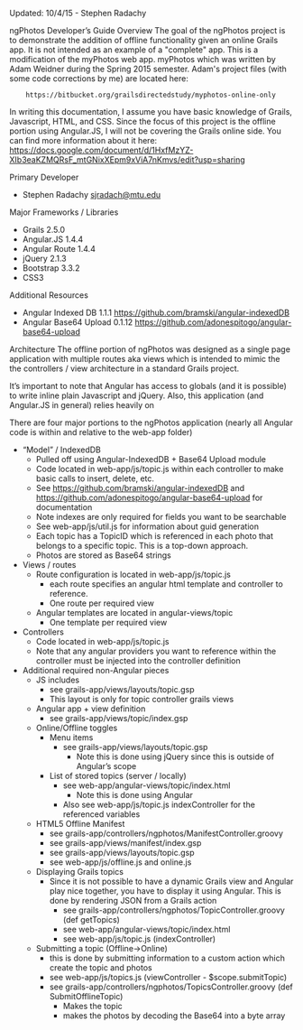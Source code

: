 Updated: 10/4/15 - Stephen Radachy


ngPhotos Developer’s Guide
Overview
The goal of the ngPhotos project is to demonstrate the addition of offline functionality given an online Grails app. It is not intended as an example of a "complete" app. This is a modification of the myPhotos web app. myPhotos which was written by Adam Weidner during the Spring 2015 semester. Adam's project files (with some code corrections by me) are located here: 


        https://bitbucket.org/grailsdirectedstudy/myphotos-online-only 


In writing this documentation, I assume you have basic knowledge of Grails, Javascript, HTML, and CSS. Since the focus of this project is the offline portion using Angular.JS, I will not be covering the Grails online side. You can find more information about it here:
https://docs.google.com/document/d/1HxfMzYZ-XIb3eaKZMQRsF_mtGNixXEpm9xViA7nKmvs/edit?usp=sharing 


Primary Developer
* Stephen Radachy <sjradach@mtu.edu>


Major Frameworks / Libraries
* Grails 2.5.0
* Angular.JS 1.4.4
* Angular Route 1.4.4 
* jQuery 2.1.3
* Bootstrap 3.3.2
* CSS3


Additional Resources
* Angular Indexed DB 1.1.1 https://github.com/bramski/angular-indexedDB 
* Angular Base64 Upload 0.1.12 https://github.com/adonespitogo/angular-base64-upload


Architecture﻿
The offline portion of ngPhotos was designed as a single page application with multiple routes aka views which is intended to mimic the the controllers / view architecture in a standard Grails project.


It’s important to note that Angular has access to globals (and it is possible) to write inline plain Javascript and jQuery. Also, this application (and Angular.JS in general) relies heavily on 


There are four major portions to the ngPhotos application (nearly all Angular code is within and relative to the web-app folder)
* “Model” / IndexedDB
   * Pulled off using Angular-IndexedDB + Base64 Upload module
   * Code located in web-app/js/topic.js within each controller to make basic calls to insert, delete, etc.
   * See https://github.com/bramski/angular-indexedDB and https://github.com/adonespitogo/angular-base64-upload for documentation
   * Note indexes are only required for fields you want to be searchable
   * See web-app/js/util.js for information about guid generation
   * Each topic has a TopicID which is referenced in each photo that belongs to a specific topic. This is a top-down approach.
   * Photos are stored as Base64 strings
* Views / routes
   * Route configuration is located in web-app/js/topic.js
      * each route specifies an angular html template and controller to reference.
      * One route per required view
   * Angular templates are located in angular-views/topic
      * One template per required view
* Controllers
   * Code located in web-app/js/topic.js
   * Note that any angular providers you want to reference within the controller must be injected into the controller definition
* Additional  required non-Angular pieces
   * JS includes
      * see grails-app/views/layouts/topic.gsp
      * This layout is only for topic controller grails views
   * Angular app + view definition
      * see grails-app/views/topic/index.gsp
   * Online/Offline toggles
      * Menu items
         * see grails-app/views/layouts/topic.gsp
            * Note this is done using jQuery since this is outside of Angular’s scope
      * List of stored topics (server / locally)
         * see web-app/angular-views/topic/index.html
            * Note this is done using Angular
         * Also see web-app/js/topic.js indexController for the referenced variables
   * HTML5 Offline Manifest
      * see grails-app/controllers/ngphotos/ManifestController.groovy
      * see grails-app/views/manifest/index.gsp
      * see grails-app/views/layouts/topic.gsp
      * see web-app/js/offline.js and online.js
   * Displaying Grails topics
      * Since it is not possible to have a dynamic Grails view and Angular play nice together, you have to display it using Angular. This is done by rendering JSON from a Grails action
         * see grails-app/controllers/ngphotos/TopicController.groovy (def getTopics)
         * see web-app/angular-views/topic/index.html
         * see web-app/js/topic.js (indexController)
   * Submitting a topic (Offline->Online)
      * this is done by submitting information to a custom action which create the topic and photos
      * see web-app/js/topics.js (viewController - $scope.submitTopic)
      * see grails-app/controllers/ngphotos/TopicsController.groovy (def SubmitOfflineTopic)
         * Makes the topic
         * makes the photos by decoding the Base64 into a byte array
